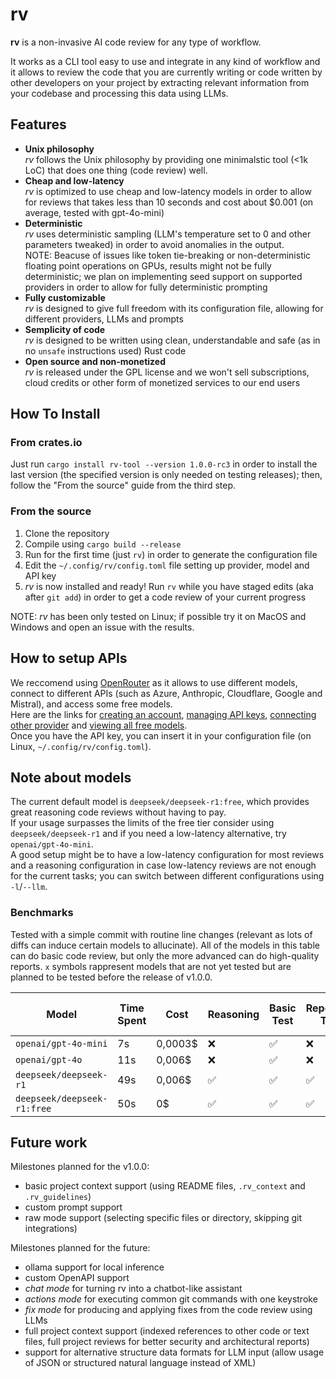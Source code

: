 # rv
**rv** is a non-invasive AI code review for any type of workflow.

It works as a CLI tool easy to use and integrate in any kind of workflow and it allows to review the code that you are currently writing or code written by other developers on your project by extracting relevant information from your codebase and processing this data using LLMs.

## Features

- **Unix philosophy** <br> *rv* follows the Unix philosophy by providing one minimalstic tool (<1k LoC) that does one thing (code review) well.
- **Cheap and low-latency** <br> *rv* is optimized to use cheap and low-latency models in order to allow for reviews that takes less than 10 seconds and cost about $0.001 (on average, tested with gpt-4o-mini)
- **Deterministic** <br> *rv* uses deterministic sampling (LLM's temperature set to 0 and other parameters tweaked) in order to avoid anomalies in the output. <br> NOTE: Beacuse of issues like token tie-breaking or non-deterministic floating point operations on GPUs, results might not be fully deterministic; we plan on implementing seed support on supported providers in order to allow for fully deterministic prompting
- **Fully customizable** <br> *rv* is designed to give full freedom with its configuration file, allowing for different providers, LLMs and prompts
- **Semplicity of code** <br> *rv* is designed to be written using clean, understandable and safe (as in no `unsafe` instructions used) Rust code
- **Open source and non-monetized** <br> *rv* is released under the GPL license and we won't sell subscriptions, cloud credits or other form of monetized services to our end users

## How To Install

### From crates.io

Just run `cargo install rv-tool --version 1.0.0-rc3` in order to install the last version (the specified version is only needed on testing releases); then, follow the "From the source" guide from the third step.

### From the source

1. Clone the repository
2. Compile using `cargo build --release`
3. Run for the first time (just `rv`) in order to generate the configuration file
4. Edit the `~/.config/rv/config.toml` file setting up provider, model and API key
5. *rv* is now installed and ready! Run `rv` while you have staged edits (aka after `git add`) in order to get a code review of your current progress

NOTE: *rv* has been only tested on Linux; if possible try it on MacOS and Windows and open an issue with the results.

## How to setup APIs

We reccomend using [OpenRouter](https://openrouter.ai) as it allows to use different models, connect to different APIs (such as Azure, Anthropic, Cloudflare, Google and Mistral), and access some free models.  
Here are the links for [creating an account](https://openrouter.ai/), [managing API keys](https://openrouter.ai/settings/keys), [connecting other provider](https://openrouter.ai/settings/integrations) and [viewing all free models](https://openrouter.ai/models?max_price=0).  
Once you have the API key, you can insert it in your configuration file (on Linux, `~/.config/rv/config.toml`).    

## Note about models

The current default model is `deepseek/deepseek-r1:free`, which provides great reasoning code reviews without having to pay.   
If your usage surpasses the limits of the free tier consider using `deepseek/deepseek-r1` and if you need a low-latency alternative, try `openai/gpt-4o-mini`.    
A good setup might be to have a low-latency configuration for most reviews and a reasoning configuration in case low-latency reviews are not enough for the current tasks; you can switch between different configurations using `-l`/`--llm`.

### Benchmarks

Tested with a simple commit with routine line changes (relevant as lots of diffs can induce certain models to allucinate).
All of the models in this table can do basic code review, but only the more advanced can do high-quality reports.
`x` symbols rappresent models that are not yet tested but are planned to be tested before the release of v1.0.0.

| Model    | Time Spent | Cost | Reasoning | Basic Test | Repetition Test | Coding Rating (LiveBench) |
|--|--|--|--|--|--|--|
|`openai/gpt-4o-mini`| 7s | 0,0003$ | ❌ | ✅ | ❌ | <69.29 |
|`openai/gpt-4o`| 11s | 0,006$ | ❌ | ✅ | ❌ | 69.29 |
|`deepseek/deepseek-r1`| 49s | 0,006$ | ✅ | ✅ | ✅ | 76.07 |
|`deepseek/deepseek-r1:free`| 50s | 0$ | ✅ | ✅ | ✅ | 76.07 |

## Future work

Milestones planned for the v1.0.0:
- basic project context support (using README files, `.rv_context` and `.rv_guidelines`)
- custom prompt support
- raw mode support (selecting specific files or directory, skipping git integrations)

Milestones planned for the future:
- ollama support for local inference
- custom OpenAPI support
- *chat mode* for turning rv into a chatbot-like assistant
- *actions mode* for executing common git commands with one keystroke
- *fix mode* for producing and applying fixes from the code review using LLMs
- full project context support (indexed references to other code or text files, full project reviews for better security and architectural reports)
- support for alternative structure data formats for LLM input (allow usage of JSON or structured natural language instead of XML)
